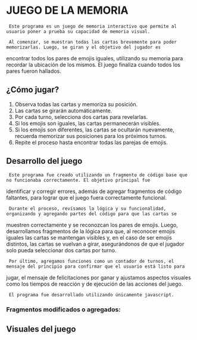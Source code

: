 # JUEGO DE LA MEMORIA

     Este programa es un juego de memoria interactivo que permite al usuario poner a prueba su capacidad de memoria visual.

     Al comenzar, se muestran todas las cartas brevemente para poder memorizarlas. Luego, se giran y el objetivo del jugador es
encontrar todos los pares de emojis iguales, utilizando su memoria para recordar la ubicación de los mismos. El juego finaliza cuando todos los pares fueron hallados.



## ¿Cómo jugar?

1. Observa todas las cartas y memoriza su posición.
2. Las cartas se girarán automáticamente.
3. Por cada turno, selecciona dos cartas para revelarlas.
4. Si los emojis son iguales, las cartas permanecerán visibles.
5. Si los emojis son diferentes, las cartas se ocultarán nuevamente, recuerda memorizar sus posiciones para los próximos turnos.
6. Repite el proceso hasta encontrar todas las parejas de emojis.



## Desarrollo del juego

     Este programa fue creado utilizando un fragmento de código base que no funcionaba correctamente. El objetivo principal fue
identificar y corregir errores, además de agregar fragmentos de código faltantes, para lograr que el juego fuera correctamente funcional.

     Durante el proceso, revisamos la lógica y su funcionalidad, organizando y agregando partes del código para que las cartas se
muestren correctamente y se reconozcan los pares de emojis. Luego, desarrollamos fragmentos de la lógica para que, al reconocer emojis iguales las cartas se mantengan visibles y, en el caso de ser emojis distintos, las cartas se vuelvan a girar, asegurándonos de que el jugador solo pueda seleccionar dos cartas por turno.

     Por último, agregamos funciones como un contador de turnos, el mensaje del principio para confirmar que el usuario está listo para
jugar, el mensaje de felicitaciones por ganar y ajustamos aspectos visuales como los tiempos de reacción y de ejecución de las acciones del juego.

     El programa fue desarrollado utilizando únicamente javascript.

### Fragmentos modificados o agregados:



## Visuales del juego

